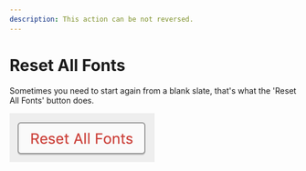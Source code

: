 ```yaml
---
description: This action can be not reversed.
---
```


# Reset All Fonts

Sometimes you need to start again from a blank slate, that's what the 'Reset All Fonts' button does.

![](../.gitbook/assets/image.png)

